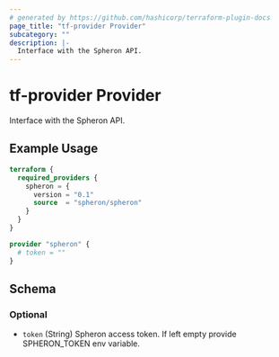 ```yaml
---
# generated by https://github.com/hashicorp/terraform-plugin-docs
page_title: "tf-provider Provider"
subcategory: ""
description: |-
  Interface with the Spheron API.
---
```


# tf-provider Provider

Interface with the Spheron API.

## Example Usage

```terraform
terraform {
  required_providers {
    spheron = {
      version = "0.1"
      source  = "spheron/spheron"
    }
  }
}

provider "spheron" {
  # token = ""
}
```

<!-- schema generated by tfplugindocs -->
## Schema

### Optional

- `token` (String) Spheron access token. If left empty provide SPHERON_TOKEN env variable.
